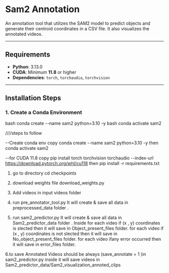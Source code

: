 # Sam2 Annotation

An annotation tool that utilizes the SAM2 model to predict objects and generate their centroid coordinates in a CSV file. It also visualizes the annotated videos.

---

## **Requirements**
- **Python**: 3.13.0  
- **CUDA**: Minimum **11.8** or higher  
- **Dependencies**: `torch`, `torchaudio`, `torchvision`

---

## **Installation Steps**

### **1. Create a Conda Environment**
bash
conda create --name sam2 python=3.10 -y
bash
conda activate sam2


////steps to follow 

--Create conda env  copy
conda create --name sam2 python=3.10 -y
then
conda activate sam2

--for CUDA 11.8 copy 
pip install torch torchvision torchaudio --index-url https://download.pytorch.org/whl/cu118 
then
pip install -r requirements.txt

1. go to directory
cd checkpoints

2. download weights file
download_weights.py  

3. Add videos in input videos folder 

4. run pre_annotator_tool.py
It will create & save all data in preprocessed_data folder .

5. run sam2_predictor.py
It will create & save all data in Sam2_predictor_data folder .
Inside 
for each video if (x , y) coordinates is slected then it will save in Object_present_files folder.
for each video if (x , y) coordinates is not slected then it will save in No_object_present_files folder.
for each video ifany error occurred then it will save in error_files folder.

6.to save Annotated Videos
should be always (save_annotate = 1 )in sam2_predictor.py inside
it will save videos in  Sam2_predictor_data/Sam2_visualization_annoted_clips

